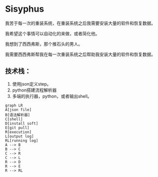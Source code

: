 # Sisyphus

我苦于每一次的重装系统，在重装系统之后我需要安装大量的软件和恢复数据。

我希望这个事情可以自动化的来做，或者简化他。

我想到了西西弗斯，那个推石头的男人。

我需要西西弗斯帮我在每一次重装系统之后帮助我安装大量的软件和恢复数据。

## 技术栈：

1. 使用json定义step。
2. python搭建流程解析器
3. 多端的执行器，python，或者输出shell。

```mermaid
graph LR
A[json file]
B[语法解析器]
C[shell]
D[install soft]
E[git pull]
R[execution]
L[output log]
RL[running log]
A --> B
B --> C
C --> R
C --> L
R --> D
R --> E
R --> RL


```
